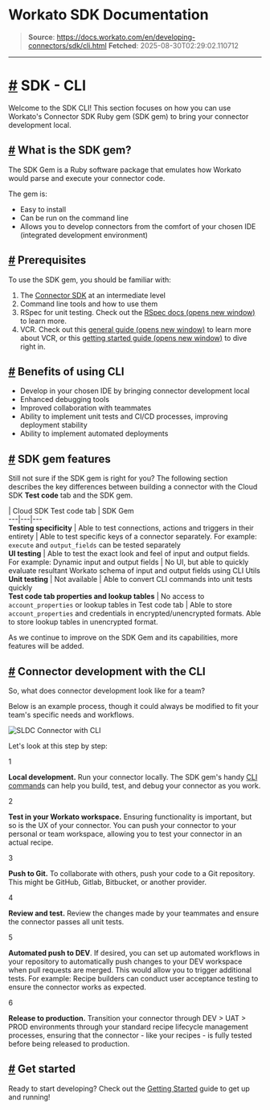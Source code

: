 # Workato SDK Documentation

> **Source**: https://docs.workato.com/en/developing-connectors/sdk/cli.html
> **Fetched**: 2025-08-30T02:29:02.110712

---

# [#](<#sdk-cli>) SDK - CLI

Welcome to the SDK CLI! This section focuses on how you can use Workato's Connector SDK Ruby gem (SDK gem) to bring your connector development local.

## [#](<#what-is-the-sdk-gem>) What is the SDK gem?

The SDK Gem is a Ruby software package that emulates how Workato would parse and execute your connector code.

The gem is:

  * Easy to install
  * Can be run on the command line
  * Allows you to develop connectors from the comfort of your chosen IDE (integrated development environment)

## [#](<#prerequisites>) Prerequisites

To use the SDK gem, you should be familiar with:

  1. The [Connector SDK](</developing-connectors/sdk.html>) at an intermediate level
  2. Command line tools and how to use them
  3. RSpec for unit testing. Check out the [RSpec docs (opens new window)](<https://rspec.info/documentation/>) to learn more.
  4. VCR. Check out this [general guide (opens new window)](<https://dev.to/gathuku/testing-external-apis-with-vcr-in-rails-488m>) to learn more about VCR, or this [getting started guide (opens new window)](<https://relishapp.com/vcr/vcr/v/1-10-3/docs/getting-started>) to dive right in.

## [#](<#benefits-of-using-cli>) Benefits of using CLI

  * Develop in your chosen IDE by bringing connector development local
  * Enhanced debugging tools
  * Improved collaboration with teammates
  * Ability to implement unit tests and CI/CD processes, improving deployment stability
  * Ability to implement automated deployments

## [#](<#sdk-gem-features>) SDK gem features

Still not sure if the SDK gem is right for you? The following section describes the key differences between building a connector with the Cloud SDK **Test code** tab and the SDK gem.

| Cloud SDK Test code tab | SDK Gem  
---|---|---  
**Testing specificity** | Able to test connections, actions and triggers in their entirety | Able to test specific keys of a connector separately. For example: `execute` and `output_fields` can be tested separately   
**UI testing** | Able to test the exact look and feel of input and output fields. For example: Dynamic input and output fields | No UI, but able to quickly evaluate resultant Workato schema of input and output fields using CLI Utils  
**Unit testing** | Not available | Able to convert CLI commands into unit tests quickly  
**Test code tab properties and lookup tables** | No access to `account_properties` or lookup tables in Test code tab  | Able to store `account_properties` and credentials in encrypted/unencrypted formats. Able to store lookup tables in unencrypted format.  

As we continue to improve on the SDK Gem and its capabilities, more features will be added.

## [#](<#connector-development-with-the-cli>) Connector development with the CLI

So, what does connector development look like for a team?

Below is an example process, though it could always be modified to fit your team's specific needs and workflows.

![SLDC Connector with CLI](/assets/img/sldc_connector_cli.49750ce1.png)

Let's look at this step by step:

1

**Local development.** Run your connector locally. The SDK gem's handy [CLI commands](</developing-connectors/sdk/cli/reference/cli-commands.html>) can help you build, test, and debug your connector as you work.

2

**Test in your Workato workspace.** Ensuring functionality is important, but so is the UX of your connector. You can push your connector to your personal or team workspace, allowing you to test your connector in an actual recipe.

3

**Push to Git.** To collaborate with others, push your code to a Git repository. This might be GitHub, Gitlab, Bitbucket, or another provider.

4

**Review and test.** Review the changes made by your teammates and ensure the connector passes all unit tests.

5

**Automated push to DEV**. If desired, you can set up automated workflows in your repository to automatically push changes to your DEV workspace when pull requests are merged. This would allow you to trigger additional tests. For example: Recipe builders can conduct user acceptance testing to ensure the connector works as expected.

6

**Release to production.** Transition your connector through DEV > UAT > PROD environments through your standard recipe lifecycle management processes, ensuring that the connector - like your recipes - is fully tested before being released to production.

## [#](<#get-started>) Get started

Ready to start developing? Check out the [Getting Started](</developing-connectors/sdk/cli/guides/getting-started.html>) guide to get up and running!
